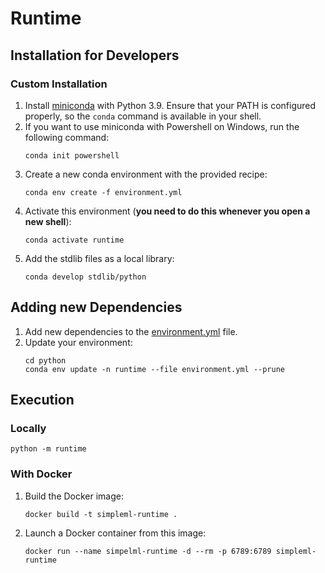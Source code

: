 # Runtime
## Installation for Developers

### Custom Installation

1. Install [miniconda](https://docs.conda.io/en/latest/miniconda.html) with Python 3.9. Ensure that your PATH is configured properly, so the `conda` command is available in your shell.
1. If you want to use miniconda with Powershell on Windows, run the following command:
    ```shell
    conda init powershell
    ```
1. Create a new conda environment with the provided recipe:
    ```shell
    conda env create -f environment.yml
    ```
1. Activate this environment (**you need to do this whenever you open a new shell**):
    ```shell
    conda activate runtime
    ```
1. Add the stdlib files as a local library:
    ```shell
    conda develop stdlib/python
    ```

## Adding new Dependencies

1. Add new dependencies to the [environment.yml](./environment.yml) file.
2. Update your environment:
    ```shell
    cd python
    conda env update -n runtime --file environment.yml --prune
    ```

## Execution

### Locally

```shell
python -m runtime
```

### With Docker

1. Build the Docker image:
    ```shell
    docker build -t simpleml-runtime .
    ```
2. Launch a Docker container from this image:
    ```shell
    docker run --name simpelml-runtime -d --rm -p 6789:6789 simpleml-runtime
    ```
